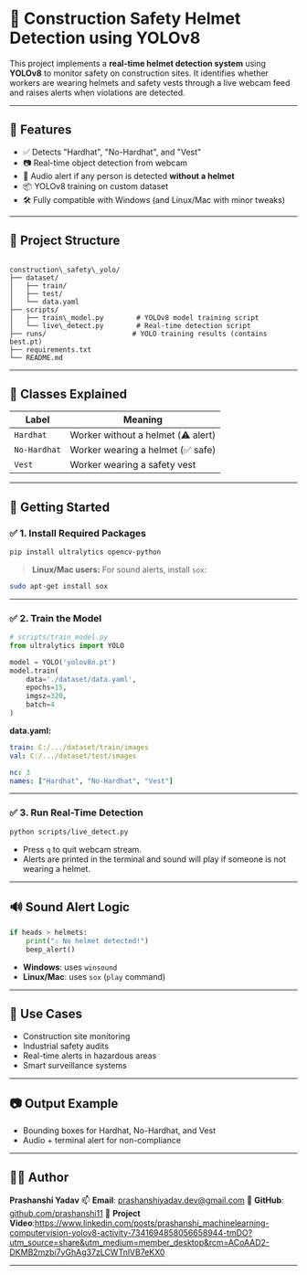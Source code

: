 # 🦺 Construction Safety Helmet Detection using YOLOv8

This project implements a **real-time helmet detection system** using **YOLOv8** to monitor safety on construction sites. It identifies whether workers are wearing helmets and safety vests through a live webcam feed and raises alerts when violations are detected.

---

## 📌 Features

- ✅ Detects "Hardhat", "No-Hardhat", and "Vest"
- 📷 Real-time object detection from webcam
- 🔔 Audio alert if any person is detected **without a helmet**
- 📦 YOLOv8 training on custom dataset
- 🛠️ Fully compatible with Windows (and Linux/Mac with minor tweaks)

---

## 📁 Project Structure

```

construction\_safety\_yolo/
├── dataset/
│   ├── train/
│   ├── test/
│   └── data.yaml
├── scripts/
│   ├── train\_model.py        # YOLOv8 model training script
│   └── live\_detect.py        # Real-time detection script
├── runs/                     # YOLO training results (contains best.pt)
├── requirements.txt
└── README.md

````

---

## 🧠 Classes Explained

| Label        | Meaning                  |
|--------------|---------------------------|
| `Hardhat`     | Worker without a helmet (⚠️ alert) |
| `No-Hardhat`  | Worker wearing a helmet (✅ safe)  |
| `Vest`        | Worker wearing a safety vest      |

---

## 🚀 Getting Started

### ✅ 1. Install Required Packages

```bash
pip install ultralytics opencv-python
````

> **Linux/Mac users:** For sound alerts, install `sox`:

```bash
sudo apt-get install sox
```

---

### ✅ 2. Train the Model

```python
# scripts/train_model.py
from ultralytics import YOLO

model = YOLO('yolov8n.pt')
model.train(
    data='./dataset/data.yaml',
    epochs=15,
    imgsz=320,
    batch=4
)
```

**data.yaml:**

```yaml
train: C:/.../dataset/train/images
val: C:/.../dataset/test/images

nc: 3
names: ["Hardhat", "No-Hardhat", "Vest"]
```

---

### ✅ 3. Run Real-Time Detection

```bash
python scripts/live_detect.py
```

* Press `q` to quit webcam stream.
* Alerts are printed in the terminal and sound will play if someone is not wearing a helmet.

---

## 🔊 Sound Alert Logic

```python
if heads > helmets:
    print("⚠️ No helmet detected!")
    beep_alert()
```

* **Windows**: uses `winsound`
* **Linux/Mac**: uses `sox` (`play` command)

---

## 🎯 Use Cases

* Construction site monitoring
* Industrial safety audits
* Real-time alerts in hazardous areas
* Smart surveillance systems

---

## 📷 Output Example

* Bounding boxes for Hardhat, No-Hardhat, and Vest
* Audio + terminal alert for non-compliance

---

## 🧑‍💻 Author

**Prashanshi Yadav**
📫 **Email**: [prashanshiyadav.dev@gmail.com](mailto:prashanshi674@gmail.com)
🔗 **GitHub**: [github.com/prashanshi11](https://github.com/prashanshi11)
📸 **Project Video**:https://www.linkedin.com/posts/prashanshi_machinelearning-computervision-yolov8-activity-7341694858056658944-tmDO?utm_source=share&utm_medium=member_desktop&rcm=ACoAAD2-DKMB2mzbi7yGhAg37zLCWTnlVB7eKX0


---

